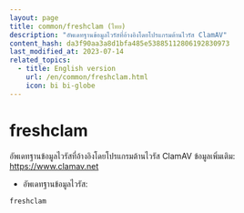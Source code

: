 ```yaml
---
layout: page
title: common/freshclam (ไทย)
description: "อัพเดทฐานข้อมูลไวรัสที่อ้างอิงโดยโปรแกรมต้านไวรัส ClamAV"
content_hash: da3f90aa3a8d1bfa485e53885112806192830973
last_modified_at: 2023-07-14
related_topics:
  - title: English version
    url: /en/common/freshclam.html
    icon: bi bi-globe
---
```

# freshclam

อัพเดทฐานข้อมูลไวรัสที่อ้างอิงโดยโปรแกรมต้านไวรัส ClamAV
ข้อมูลเพิ่มเติม: <https://www.clamav.net>

- อัพเดทฐานข้อมูลไวรัส:

`freshclam`
